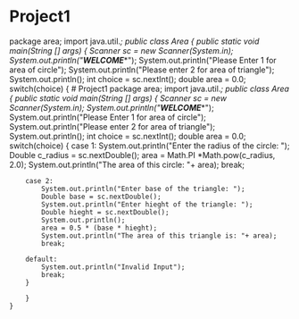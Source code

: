 # Project1
package area;
import java.util.*;
public class Area {
	public static void main(String [] args)
	{
		Scanner sc = new Scanner(System.in);
		System.out.println("**************WELCOME****************");
		System.out.println("Please Enter 1 for area of circle");
		System.out.println("Please enter 2 for area of  triangle");
		System.out.println();
		int choice = sc.nextInt();
		double area = 0.0;
		switch(choice)
		{
		# Project1
package area;
import java.util.*;
public class Area {
	public static void main(String [] args)
	{
		Scanner sc = new Scanner(System.in);
		System.out.println("**************WELCOME****************");
		System.out.println("Please Enter 1 for area of circle");
		System.out.println("Please enter 2 for area of  triangle");
		System.out.println();
		int choice = sc.nextInt();
		double area = 0.0;
		switch(choice)
		{
		case 1:
			System.out.println("Enter the radius of the circle: ");
			Double c_radius = sc.nextDouble();
			area = Math.PI *Math.pow(c_radius, 2.0);
			System.out.println("The area of this circle: "+ area);
			break;

		case 2:
			System.out.println("Enter base of the triangle: ");
			Double base = sc.nextDouble();
			System.out.println("Enter hieght of the triangle: ");
			Double hieght = sc.nextDouble();
			System.out.println();
			area = 0.5 * (base * hieght);
			System.out.println("The area of this triangle is: "+ area);
			break;

		default:
			System.out.println("Invalid Input");
			break;
		}

		}
	}
		
		
